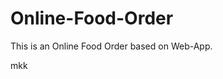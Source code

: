 # Online-Food-Order

This is an Online Food Order based on Web-App.

























































































































































































mkk



























































































